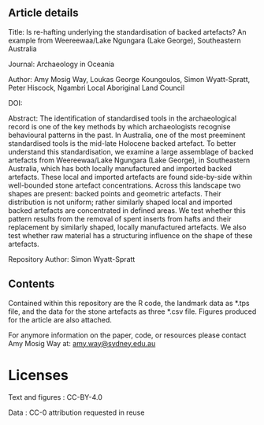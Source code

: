 ## Article details

Title: Is re-hafting underlying the standardisation of backed artefacts? An example from Weereewaa/Lake Ngungara (Lake George), Southeastern Australia

Journal: Archaeology in Oceania

Author: Amy Mosig Way, Loukas George Koungoulos, Simon Wyatt-Spratt, Peter Hiscock, Ngambri Local Aboriginal Land Council

DOI: 

Abstract: The identification of standardised tools in the archaeological record is one of the key methods by which archaeologists recognise behavioural patterns in the past. In Australia, one of the most preeminent standardised tools is the mid-late Holocene backed artefact. To better understand this  standardisation, we examine a large assemblage of backed artefacts from Weereewaa/Lake Ngungara (Lake George), in Southeastern Australia, which has both locally manufactured and imported backed artefacts. These local and imported artefacts are found side-by-side within well-bounded stone artefact concentrations. Across this landscape two shapes are present: backed points  and geometric artefacts. Their distribution is not uniform; rather similarly shaped local and imported backed artefacts are concentrated in defined areas. We test whether this pattern results from the removal of spent inserts from hafts and their replacement by similarly shaped, locally manufactured artefacts. We also test whether raw material has a structuring influence on the shape of these artefacts.

Repository Author: Simon Wyatt-Spratt

## Contents
Contained within this repository are the R code, the landmark data as *.tps file, and the data for the stone artefacts as three *.csv file. Figures produced for the article are also attached.

For anymore information on the paper, code, or resources please contact Amy Mosig Way at: [amy.way@sydney.edu.au](mailto:amy.way@sydney.edu.au)

# Licenses
Text and figures : CC-BY-4.0

Data : CC-0 attribution requested in reuse
